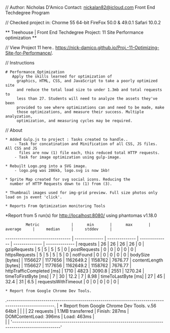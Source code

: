 //	Author: Nicholas D'Amico Contact: nickalan82@icloud.com Front End Techdegree Program

//	Checked project in: Chorme 55 64-bit FireFox 50.0 & 49.0.1 Safari 10.0.2

**	Treehouse | Front End Techdegree Project: 11 Site Performance optimization  **

//	View Project 11 here..
 https://nick-damico.github.io/Proj.-11-Optimizing-Site-for-Performance/.

//	Instructions

	# Performance_Optimization
       Apply the skills learned for optimization of
		 graphics, HTML, CSS, and JavaScript to take a poorly optimized site
		 and reduce the total load size to under 1.3mb and total requests to
		 less than 27. Students will need to analyze the assets they've been
		 provided to see where optimizations can and need to be made, make
		 those optimizations, and measure their success. Multiple analyzation,
		 optimization, and measuring cycles may be required.
		 

 //	About

 	* Added Gulp.js to project : Tasks created to handle..
 		- Task for concatination and Minification of all CSS, JS files. All CSS and JS 
 		  files are now (1) file each, this reduced total HTTP requests.
 		- Task for image optimization using gulp-image.
 	
 	* Rebuilt Logo.png into a SVG image.
 		- logo.png was 286kb, logo.svg is now 1kb!

 	* Sprite Map created for svg social icons. Reducing the
 	  number of HTTP Requests down to (1) from (3).

 	* Thumbnail images used for img-grid preview. Full size photos only load on js event 'click'.

 	* Reports From Optimization monitoring Tools


 *Report from 5 run(s) for <http://localhost:8080/> using phantomas v1.18.0                                 

             Metric              |      min       |      max       |    average     |     median     |     stddev     |
-------------------------------- | -------------- | -------------- | -------------- | -------------- | -------------- |
 requests                       |           26 |           26 |           26 |           26 |            0 |
 gzipRequests                   |            5 |            5 |            5 |            5 |            0 |
 postRequests                   |            0 |            0 |            0 |            0 |            0 |
 httpsRequests                  |            5 |            5 |            5 |            5 |            0 |
 notFound                       |            0 |            0 |            0 |            0 |            0 |
 bodySize [bytes]               |      1156627 |      1177656 |    1162649.2 |      1158762 |      7676.77 |
 contentLength [bytes]          |      1156627 |      1177656 |    1162649.2 |      1158762 |      7676.77 |
 httpTrafficCompleted [ms]      |         1710 |         4823 |       3090.8 |         2551 |      1270.24 |
 timeToFirstByte [ms]           |            7 |           30 |         12.2 |            7 |         8.98 |
 timeToLastByte [ms]            |           27 |           45 |         32.4 |           31 |          6.5 |
 requestsWithTimeout            |            0 |            0 |            0 |            0 |            0 |


	* Report from Google Chrome Dev Tools.
.-----------------------------------------------------------------------------------------------------.
|	* Report from Google Chrome Dev Tools.	v.56 64bit					                              |
|																									  |
|	22 requests  |  1.1MB transferred  |  Finish: 287ms  |  DOMContentLoad: 396ms |  Load: 463ms	  |				
|																									  |
'-----------------------------------------------------------------------------------------------------'
	


